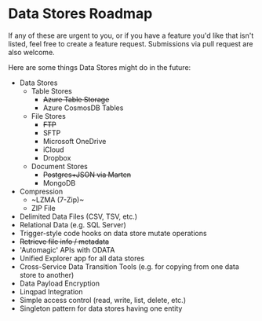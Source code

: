 # Data Stores Roadmap

If any of these are urgent to you, or if you have a feature you'd like that isn't listed, feel free to create a feature request. Submissions via pull request are also welcome.

Here are some things Data Stores might do in the future:

- Data Stores
  - Table Stores 
    - ~~Azure Table Storage~~
    - Azure CosmosDB Tables
  - File Stores
    - ~~FTP~~
	- SFTP
    - Microsoft OneDrive
    - iCloud
    - Dropbox
  - Document Stores
    - ~~Postgres+JSON via Marten~~
    - MongoDB
- Compression
  - ~LZMA (7-Zip)~
  - ZIP File
- Delimited Data Files (CSV, TSV, etc.)
- Relational Data (e.g. SQL Server)
- Trigger-style code hooks on data store mutate operations
- ~~Retrieve file info / metadata~~
- 'Automagic' APIs with ODATA 
- Unified Explorer app for all data stores
- Cross-Service Data Transition Tools (e.g. for copying from one data store to another)
- Data Payload Encryption
- Linqpad Integration
- Simple access control (read, write, list, delete, etc.)
- Singleton pattern for data stores having one entity